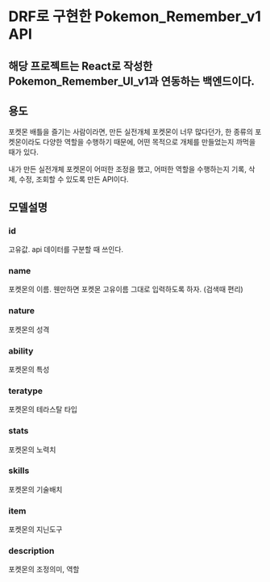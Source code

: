 # DRF로 구현한 Pokemon_Remember_v1 API
## 해당 프로젝트는 React로 작성한 Pokemon_Remember_UI_v1과 연동하는 백엔드이다.

## 용도
포켓몬 배틀을 즐기는 사람이라면, 만든 실전개체 포켓몬이 너무 많다던가, 한 종류의 포켓몬이라도 다양한 역할을 수행하기 때문에, 어떤 목적으로 개체를 만들었는지 까먹을 때가 있다.

내가 만든 실전개체 포켓몬이 어떠한 조정을 했고, 어떠한 역할을 수행하는지 기록, 삭제, 수정, 조회할 수 있도록 만든 API이다.

## 모델설명

### id
고유값. api 데이터를 구분할 때 쓰인다.

### name
포켓몬의 이름. 웬만하면 포켓몬 고유이름 그대로 입력하도록 하자. (검색때 편리)

### nature
포켓몬의 성격

### ability
포켓몬의 특성

### teratype
포켓몬의 테라스탈 타입

### stats
포켓몬의 노력치

### skills
포켓몬의 기술배치

### item
포켓몬의 지닌도구

### description
포켓몬의 조정의미, 역할
